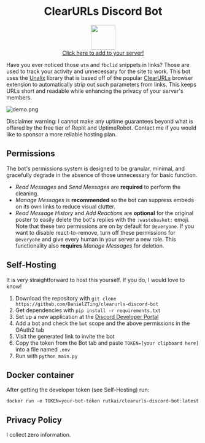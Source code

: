 <h1 align="center">ClearURLs Discord Bot</h1>
<p align="center">
	<img src="https://gitlab.com/KevinRoebert/ClearUrls/raw/master/img/clearurls.svg" width="64px" height="64px" margin-left="auto"/>
	<br>
	<a href="https://discord.com/api/oauth2/authorize?client_id=840669072420634696&permissions=76864&scope=bot">Click here to add to your server!</a>
</p>

Have you ever noticed those `utm` and `fbclid` snippets in links? Those are used to track your activity and unnecessary for the site to work. This bot uses the [Unalix](https://github.com/AmanoTeam/Unalix) library that is based off of the popular [ClearURLs](https://github.com/ClearURLs/Addon) browser extension to automatically strip out such parameters from links. This keeps URLs short and readable while enhancing the privacy of your server's members.

![demo.png](demo.png)

Disclaimer warning: I cannot make any uptime guarantees beyond what is offered by the free tier of Replit and UptimeRobot. Contact me if you would like to sponsor a more reliable hosting plan.

## Permissions
The bot's permissions system is designed to be granular, minimal, and gracefully degrade in the absence of those unnecessary for basic function.

- *Read Messages* and *Send Messages* are **required** to perform the cleaning.
- *Manage Messages* is **recommended** so the bot can suppress embeds on its own links to reduce visual clutter.
- *Read Message History* and *Add Reactions* are **optional** for the original poster to easily delete the bot's replies with the `:wastebasket:` emoji. Note that these two permissions are on by default for `@everyone`. If you want to disable react-to-remove, turn off these permissions for `@everyone` and give every human in your server a new role. This functionality also **requires** *Manage Messages* for deletion.

## Self-Hosting
It is very straightforward to host this yourself. If you do, I would love to know!

1. Download the repository with `git clone https://github.com/DanielZTing/clearurls-discord-bot`
2. Get dependencies with `pip install -r requirements.txt`
3. Set up a new application at the [Discord Developer Portal](https://discord.com/developers/applications)
4. Add a bot and check the `bot` scope and the above permissions in the OAuth2 tab
5. Visit the generated link to invite the bot
6. Copy the token from the Bot tab and paste `TOKEN=[your clipboard here]` into a file named `.env`
7. Run with `python main.py`

## Docker container

After getting the developer token (see Self-Hosting) run:

    docker run -e TOKEN=your-bot-token rutkai/clearurls-discord-bot:latest

## Privacy Policy
I collect zero information.
